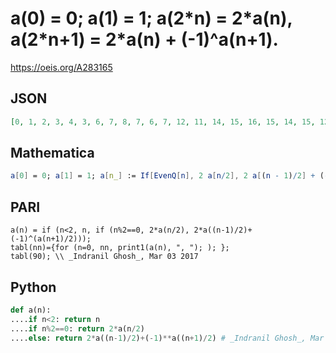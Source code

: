 # a\(0\) \= 0; a\(1\) \= 1; a\(2\*n\) \= 2\*a\(n\), a\(2\*n\+1\) \= 2\*a\(n\) \+ \(\-1\)^a\(n\+1\)\.
https://oeis.org/A283165
## JSON
```JSON
[0, 1, 2, 3, 4, 3, 6, 7, 8, 7, 6, 7, 12, 11, 14, 15, 16, 15, 14, 15, 12, 11, 14, 15, 24, 23, 22, 23, 28, 27, 30, 31, 32, 31, 30, 31, 28, 27, 30, 31, 24, 23, 22, 23, 28, 27, 30, 31, 48, 47, 46, 47, 44, 43, 46, 47, 56, 55, 54, 55, 60, 59, 62, 63, 64, 63, 62, 63, 60, 59, 62, 63, 56, 55, 54, 55, 60, 59, 62, 63, 48, 47, 46, 47, 44, 43, 46, 47, 56, 55, 54]
```
## Mathematica
```Mathematica
a[0] = 0; a[1] = 1; a[n_] := If[EvenQ[n], 2 a[n/2], 2 a[(n - 1)/2] + (-1)^a[(n + 1)/2]]; Table[a[n], {n, 0, 90}]
```
## PARI
```PARI
a(n) = if (n<2, n, if (n%2==0, 2*a(n/2), 2*a((n-1)/2)+(-1)^(a(n+1)/2)));
tabl(nn)={for (n=0, nn, print1(a(n), ", "); ); };
tabl(90); \\ _Indranil Ghosh_, Mar 03 2017
```
## Python
```Python
def a(n):
....if n<2: return n
....if n%2==0: return 2*a(n/2)
....else: return 2*a((n-1)/2)+(-1)**a((n+1)/2) # _Indranil Ghosh_, Mar 03 2017
```
